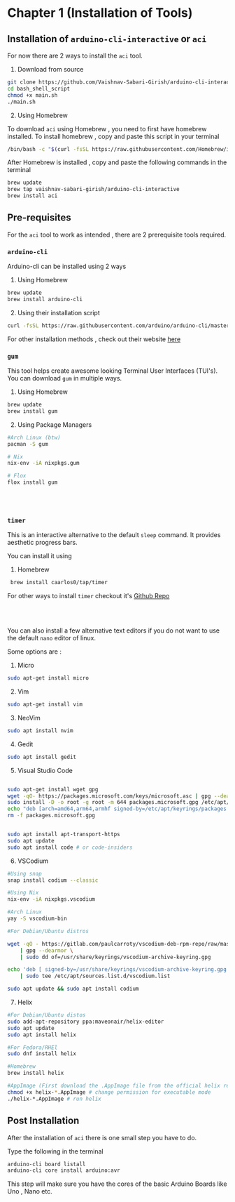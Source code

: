 # Chapter 1  (Installation of Tools)

## Installation of `arduino-cli-interactive` or `aci`

For now there are 2 ways to install the `aci` tool. 

1. Download from source 

```bash
git clone https://github.com/Vaishnav-Sabari-Girish/arduino-cli-interactive.git
cd bash_shell_script
chmod +x main.sh 
./main.sh 
```

2. Using Homebrew

To download `aci` using Homebrew , you need to first have homebrew installed. 
To install homebrew , copy and paste this script in your terminal

```bash
/bin/bash -c "$(curl -fsSL https://raw.githubusercontent.com/Homebrew/install/HEAD/install.sh)"
```

After Homebrew is installed , copy and paste the following commands in the terminal 

```bash
brew update 
brew tap vaishnav-sabari-girish/arduino-cli-interactive
brew install aci 
```

## Pre-requisites 

For the `aci` tool to work as intended , there are 2 prerequisite tools required. 

### `arduino-cli`

Arduino-cli can be installed using 2 ways

1. Using Homebrew 

```bash
brew update
brew install arduino-cli
```

2. Using their installation script 

```bash
curl -fsSL https://raw.githubusercontent.com/arduino/arduino-cli/master/install.sh | sh
```

For other installation methods , check out their website [here](https://arduino.github.io/arduino-cli/1.1/installation/)

### `gum`

This tool helps create awesome looking Terminal User Interfaces (TUI's). 
You can download `gum` in multiple ways. 

1. Using Homebrew 

```bash
brew update
brew install gum
```

2. Using Package Managers 

```bash
#Arch Linux (btw)
pacman -S gum

# Nix
nix-env -iA nixpkgs.gum 

# Flox 
flox install gum 
```
<br><br>

### `timer`
This is an interactive alternative to the default `sleep` command. It provides aesthetic progress bars. 

You can install it using 
1. Homebrew

```bash
 brew install caarlos0/tap/timer
```

For other ways to install `timer` checkout it's [Github Repo](https://github.com/caarlos0/timer)

<br><br>

You can also install a few alternative text editors if you do not want to use the default `nano` editor 
of linux. 

Some options are :

1. <a id="micro">Micro</a>


```bash
sudo apt-get install micro
```

2. <a id="vim">Vim</a>

```bash
sudo apt-get install vim 
```

3. <a id="neovim">NeoVim</a>

```bash
sudo apt install nvim
```

4. <a id="gedit">Gedit</a>

```bash
sudo apt install gedit
```

5. <a id="vscode">Visual Studio Code</a>

```bash

sudo apt-get install wget gpg
wget -qO- https://packages.microsoft.com/keys/microsoft.asc | gpg --dearmor > packages.microsoft.gpg
sudo install -D -o root -g root -m 644 packages.microsoft.gpg /etc/apt/keyrings/packages.microsoft.gpg
echo "deb [arch=amd64,arm64,armhf signed-by=/etc/apt/keyrings/packages.microsoft.gpg] https://packages.microsoft.com/repos/code stable main" |sudo tee /etc/apt/sources.list.d/vscode.list > /dev/null
rm -f packages.microsoft.gpg
```

```bash

sudo apt install apt-transport-https
sudo apt update
sudo apt install code # or code-insiders
```

6. <a id="vscodium">VSCodium</a>

```bash
#Using snap 
snap install codium --classic

#Using Nix 
nix-env -iA nixpkgs.vscodium

#Arch Linux 
yay -S vscodium-bin
```

```bash 
#For Debian/Ubuntu distros 

wget -qO - https://gitlab.com/paulcarroty/vscodium-deb-rpm-repo/raw/master/pub.gpg \
    | gpg --dearmor \
    | sudo dd of=/usr/share/keyrings/vscodium-archive-keyring.gpg

echo 'deb [ signed-by=/usr/share/keyrings/vscodium-archive-keyring.gpg ] https://download.vscodium.com/debs vscodium main' \
    | sudo tee /etc/apt/sources.list.d/vscodium.list

sudo apt update && sudo apt install codium
```

7. <a id="hx">Helix</a>

```bash
#For Debian/Ubuntu distos 
sudo add-apt-repository ppa:maveonair/helix-editor
sudo apt update
sudo apt install helix

#For Fedora/RHEl 
sudo dnf install helix

#Homebrew 
brew install helix 

#AppImage (First download the .AppImage file from the official helix repo)
chmod +x helix-*.AppImage # change permission for executable mode
./helix-*.AppImage # run helix
```

## Post Installation 

After the installation of `aci` there is one small step you have to do. 

Type the following in the terminal 

```bash
arduino-cli board listall
arduino-cli core install arduino:avr
```

This step will make sure you have the cores of the basic Arduino Boards like Uno , Nano etc. 
